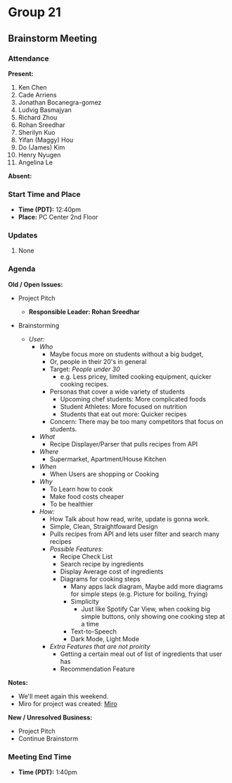 # Group 21

## Brainstorm Meeting

### Attendance
**Present:** 
1. Ken Chen
2. Cade Arriens
3. Jonathan Bocanegra-gomez
4. Ludvig Basmajyan
5. Richard Zhou
6. Rohan Sreedhar
7. Sherilyn Kuo
8. Yifan (Maggy) Hou
9. Do (James) Kim
10. Henry Nyugen
11. Angelina Le
   
**Absent:** 


### Start Time and Place
- **Time (PDT):** 12:40pm
- **Place:** PC Center 2nd Floor

### Updates <!-- Any updates that any members need to report -->
1. None

### Agenda
**Old / Open Issues:**  <!-- Any old/Open business from the previous meeting -->
- Project Pitch
  - **Responsible Leader: Rohan Sreedhar**


- Brainstorming
  - *User:*
    - *Who*
      - Maybe focus more on students without a big budget,
      - Or, people in their 20's in general  
      - Target: *People under 30*
        - e.g. Less pricey, limited cooking equipment, quicker cooking recipes. 
      - Personas that cover a wide variety of students
        - Upcoming chef students: More complicated foods
        - Student Athletes: More focused on nutrition
        - Students that eat out more: Quicker recipes
      - Concern: There may be too many competitors that focus on students.
    - *What*
      - Recipe Displayer/Parser that pulls recipes from API
    - *Where*
      - Supermarket, Apartment/House Kitchen
    - *When*
      - When Users are shopping or Cooking
    - *Why*
      - To Learn how to cook
      - Make food costs cheaper
      - To be healthier
    - *How:*  
      - How Talk about how read, write, update is gonna work. 
      - Simple, Clean, Straightfoward Design
      - Pulls recipes from API and lets user filter and search many recipes
      - *Possible Features*:
        - Recipe Check List
        - Search recipe by ingredients
        - Display Average cost of ingredients
        - Diagrams for cooking steps
            - Many apps lack diagram, Maybe add more diagrams for simple steps (e.g. Picture for boiling, frying)
          - Simplicity
            - Just like Spotify Car View, when cooking big simple buttons, only showing one cooking step at a time
          - Text-to-Speech
          - Dark Mode, Light Mode
      - *Extra Features that are not proirity*
        - Getting a certain meal out of list of ingredients that user has
        - Recommendation Feature
  
**Notes:**
- We'll meet again this weekend.
- Miro for project was created: [Miro](https://miro.com/welcomeonboard/eDl5VnFud0psZ044OTVwcUI1aUN3Y0EzRTJrMGFwRWxqQUQyZFVmVHM1MUsxYWtsWUtta09ROW1FTXI3T0RCaXwzMDc0NDU3MzY2MTcxNDk4MTUz?invite_link_id=708376118998)

**New / Unresolved Business:** <!-- New or still unresolved business to be discussed next Meeting (Even Open Issues that weren't resolved) -->
- Project Pitch
- Continue Brainstorm

### Meeting End Time
- **Time (PDT):** 1:40pm

